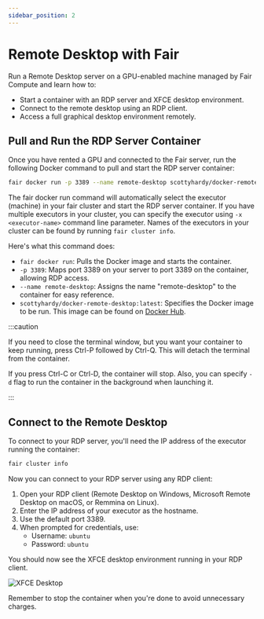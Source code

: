 ```yaml
---
sidebar_position: 2
---
```


# Remote Desktop with Fair

Run a Remote Desktop server on a GPU-enabled machine managed by Fair Compute and learn how to:
- Start a container with an RDP server and XFCE desktop environment.
- Connect to the remote desktop using an RDP client.
- Access a full graphical desktop environment remotely.

## Pull and Run the RDP Server Container

Once you have rented a GPU and connected to the Fair server, run the 
following Docker command to pull and start the RDP server container:

```bash
fair docker run -p 3389 --name remote-desktop scottyhardy/docker-remote-desktop:latest
```

The fair docker run command will automatically select the executor (machine)
in your fair cluster and start the RDP server container. If you have multiple executors
in your cluster, you can specify the executor using `-x <executor-name>`
command line parameter. Names of the executors in your cluster
can be found by running `fair cluster info`.

Here's what this command does:
- `fair docker run`: Pulls the Docker image and starts the container.
- `-p 3389`: Maps port 3389 on your server to port 3389 on the container, allowing RDP access.
- `--name remote-desktop`: Assigns the name "remote-desktop" to the container for easy reference.
- `scottyhardy/docker-remote-desktop:latest`: Specifies the Docker image to be run. This image can be found on [Docker Hub](https://hub.docker.com/r/scottyhardy/docker-remote-desktop).

:::caution

If you need to close the terminal window, but you want your container to keep running,
press Ctrl-P followed by Ctrl-Q. This will detach the terminal from the container.

If you press Ctrl-C or Ctrl-D, the container will stop. Also, you can specify `-d` flag
to run the container in the background when launching it.

:::

## Connect to the Remote Desktop

To connect to your RDP server, you'll need the IP address of the executor running the container:

```bash
fair cluster info
```

Now you can connect to your RDP server using any RDP client:

1. Open your RDP client (Remote Desktop on Windows, Microsoft Remote Desktop on macOS, or Remmina on Linux).
2. Enter the IP address of your executor as the hostname.
3. Use the default port 3389.
4. When prompted for credentials, use:
   - Username: `ubuntu`
   - Password: `ubuntu`

You should now see the XFCE desktop environment running in your RDP client.

![XFCE Desktop](/img/xfce-desktop.png)


Remember to stop the container when you're done to avoid unnecessary charges.

